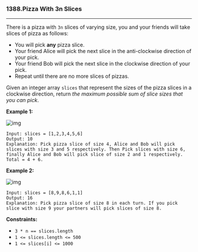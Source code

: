 ### 1388.Pizza With 3n Slices

---

There is a pizza with `3n` slices of varying size, you and your friends will take slices of pizza as follows:

- You will pick **any** pizza slice.
- Your friend Alice will pick the next slice in the anti-clockwise direction of your pick.
- Your friend Bob will pick the next slice in the clockwise direction of your pick.
- Repeat until there are no more slices of pizzas.

Given an integer array `slices` that represent the sizes of the pizza slices in a clockwise direction, return *the maximum possible sum of slice sizes that you can pick*.

 

**Example 1:**

![img](https://assets.leetcode.com/uploads/2020/02/18/sample_3_1723.png)

```
Input: slices = [1,2,3,4,5,6]
Output: 10
Explanation: Pick pizza slice of size 4, Alice and Bob will pick slices with size 3 and 5 respectively. Then Pick slices with size 6, finally Alice and Bob will pick slice of size 2 and 1 respectively. Total = 4 + 6.
```

**Example 2:**

![img](https://assets.leetcode.com/uploads/2020/02/18/sample_4_1723.png)

```
Input: slices = [8,9,8,6,1,1]
Output: 16
Explanation: Pick pizza slice of size 8 in each turn. If you pick slice with size 9 your partners will pick slices of size 8.
```

 

**Constraints:**

- `3 * n == slices.length`
- `1 <= slices.length <= 500`
- `1 <= slices[i] <= 1000`